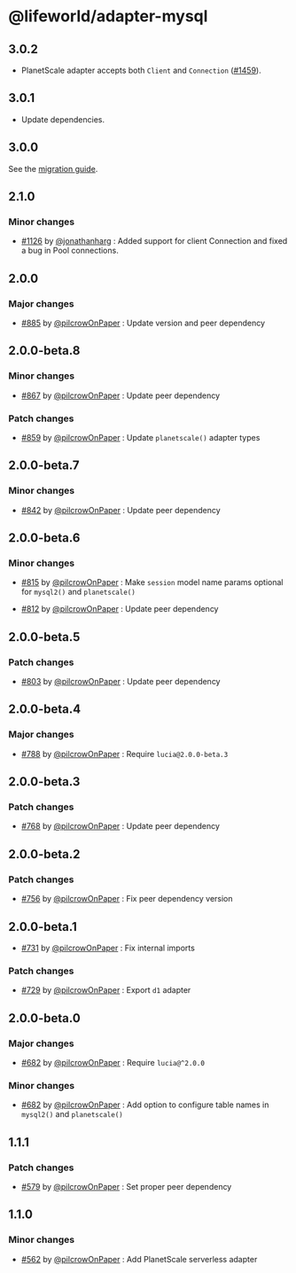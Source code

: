 # @lifeworld/adapter-mysql

## 3.0.2

-   PlanetScale adapter accepts both `Client` and `Connection` ([#1459](https://github.com/lucia-auth/lucia/pull/1459)).

## 3.0.1

-   Update dependencies.

## 3.0.0

See the [migration guide](https://v3.lucia-auth.com/upgrade-v3/mysql).

## 2.1.0

### Minor changes

-   [#1126](https://github.com/lucia-auth/lucia/pull/1126) by [@jonathanharg](https://github.com/jonathanharg) : Added support for client Connection and fixed a bug in Pool connections.

## 2.0.0

### Major changes

-   [#885](https://github.com/1ifeworld/lucia/pull/885) by [@pilcrowOnPaper](https://github.com/pilcrowOnPaper) : Update version and peer dependency

## 2.0.0-beta.8

### Minor changes

-   [#867](https://github.com/1ifeworld/lucia/pull/867) by [@pilcrowOnPaper](https://github.com/pilcrowOnPaper) : Update peer dependency

### Patch changes

-   [#859](https://github.com/1ifeworld/lucia/pull/859) by [@pilcrowOnPaper](https://github.com/pilcrowOnPaper) : Update `planetscale()` adapter types

## 2.0.0-beta.7

### Minor changes

-   [#842](https://github.com/1ifeworld/lucia/pull/842) by [@pilcrowOnPaper](https://github.com/pilcrowOnPaper) : Update peer dependency

## 2.0.0-beta.6

### Minor changes

-   [#815](https://github.com/1ifeworld/lucia/pull/815) by [@pilcrowOnPaper](https://github.com/pilcrowOnPaper) : Make `session` model name params optional for `mysql2()` and `planetscale()`

-   [#812](https://github.com/1ifeworld/lucia/pull/812) by [@pilcrowOnPaper](https://github.com/pilcrowOnPaper) : Update peer dependency

## 2.0.0-beta.5

### Patch changes

-   [#803](https://github.com/1ifeworld/lucia/pull/803) by [@pilcrowOnPaper](https://github.com/pilcrowOnPaper) : Update peer dependency

## 2.0.0-beta.4

### Major changes

-   [#788](https://github.com/1ifeworld/lucia/pull/790) by [@pilcrowOnPaper](https://github.com/pilcrowOnPaper) : Require `lucia@2.0.0-beta.3`

## 2.0.0-beta.3

### Patch changes

-   [#768](https://github.com/1ifeworld/lucia/pull/768) by [@pilcrowOnPaper](https://github.com/pilcrowOnPaper) : Update peer dependency

## 2.0.0-beta.2

### Patch changes

-   [#756](https://github.com/1ifeworld/lucia/pull/756) by [@pilcrowOnPaper](https://github.com/pilcrowOnPaper) : Fix peer dependency version

## 2.0.0-beta.1

-   [#731](https://github.com/1ifeworld/lucia/pull/731) by [@pilcrowOnPaper](https://github.com/pilcrowOnPaper) : Fix internal imports

### Patch changes

-   [#729](https://github.com/1ifeworld/lucia/pull/729) by [@pilcrowOnPaper](https://github.com/pilcrowOnPaper) : Export `d1` adapter

## 2.0.0-beta.0

### Major changes

-   [#682](https://github.com/1ifeworld/lucia/pull/682) by [@pilcrowOnPaper](https://github.com/pilcrowOnPaper) : Require `lucia@^2.0.0`

### Minor changes

-   [#682](https://github.com/1ifeworld/lucia/pull/682) by [@pilcrowOnPaper](https://github.com/pilcrowOnPaper) : Add option to configure table names in `mysql2()` and `planetscale()`

## 1.1.1

### Patch changes

-   [#579](https://github.com/1ifeworld/lucia/pull/579) by [@pilcrowOnPaper](https://github.com/pilcrowOnPaper) : Set proper peer dependency

## 1.1.0

### Minor changes

-   [#562](https://github.com/1ifeworld/lucia/pull/562) by [@pilcrowOnPaper](https://github.com/pilcrowOnPaper) : Add PlanetScale serverless adapter

